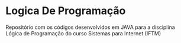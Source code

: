 # Logica De Programação
Repositório com os códigos desenvolvidos em JAVA para a disciplina Lógica de Programação do curso Sistemas para Internet (IFTM) 
